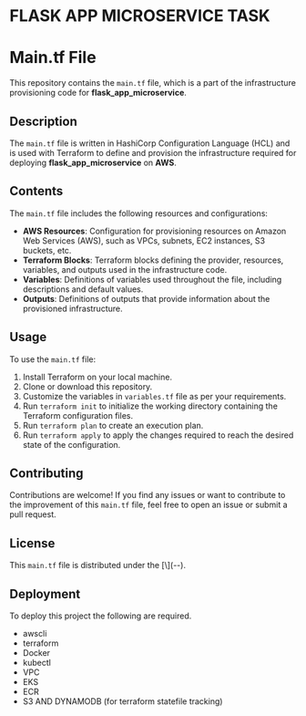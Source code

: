 # FLASK APP MICROSERVICE TASK

# Main.tf File

This repository contains the `main.tf` file, which is a part of the infrastructure provisioning code for **flask_app_microservice**.

## Description

The `main.tf` file is written in HashiCorp Configuration Language (HCL) and is used with Terraform to define and provision the infrastructure required for deploying **flask_app_microservice** on **AWS**.

## Contents

The `main.tf` file includes the following resources and configurations:

- **AWS Resources**: Configuration for provisioning resources on Amazon Web Services (AWS), such as VPCs, subnets, EC2 instances, S3 buckets, etc.
- **Terraform Blocks**: Terraform blocks defining the provider, resources, variables, and outputs used in the infrastructure code.
- **Variables**: Definitions of variables used throughout the file, including descriptions and default values.
- **Outputs**: Definitions of outputs that provide information about the provisioned infrastructure.

## Usage

To use the `main.tf` file:

1. Install Terraform on your local machine.
2. Clone or download this repository.
3. Customize the variables in `variables.tf` file as per your requirements.
4. Run `terraform init` to initialize the working directory containing the Terraform configuration files.
5. Run `terraform plan` to create an execution plan.
6. Run `terraform apply` to apply the changes required to reach the desired state of the configuration.

## Contributing

Contributions are welcome! If you find any issues or want to contribute to the improvement of this `main.tf` file, feel free to open an issue or submit a pull request.

## License

This `main.tf` file is distributed under the [\\\](--).


## Deployment

To deploy this project the following are required.

- awscli
- terraform
- Docker
- kubectl
- VPC
- EKS
- ECR
- S3 AND DYNAMODB (for terraform statefile tracking)

